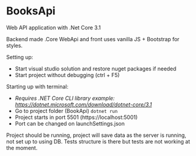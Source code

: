 # BooksApi
Web API application with .Net Core 3.1

Backend made .Core WebApi and front uses vanilla JS + Bootstrap for styles.

Setting up: 
- Start visual studio solution and restore nuget packages if needed
- Start project without debugging (ctrl + F5)

Starting up with terminal:
- *Requires .NET Core CLI library example: https://dotnet.microsoft.com/download/dotnet-core/3.1*
- Go to project folder (BookApi)
``` dotnet run ```
- Project starts in port 5501 (https://localhost:5001)
- Port can be changed on launchSettings.json

Project should be running, project will save data as the server is running, not set up to using DB.
Tests structure is there but tests are not working at the moment. 
